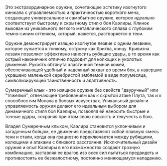 Это экстраординарное оружие, сочетающее эстетику изогнутого кинжала с управляемостью и практичностью короткого меча, создающее универсальное и самобытное оружие, которое идеально соответствует быстрому и скрытному стилю боя Каэлиры. Клинок выкован из уникального легкого металлического сплава с глубоким темно-синим оттенком, который, кажется, растворяется в тени.

Оружие демонстрирует изящно изогнутое лезвие с одним лезвием, которое сужается к тонкому, острому как бритва, концу. Кривизна лезвия позволяет эффективно наносить рубящие удары, в то время как острый наконечник отлично подходит для колющих и уколотых движений. Рукоять обтянута эластичной темной кожей, обеспечивающей удобный и надежный захват во время боя, а навершие украшено маленькой серебристой эмблемой в виде полумесяца, символизирующей таинственность и адаптивность.

Сумеречный клык - это изящное оружие без свойств "двуручный" или "тяжелый", отвечающее требованиям как к скрытой атаке Плута, так и к способностям Монаха в боевых искусствах. Уникальный дизайн и управляемость оружия делают его идеальным выбором для динамичного стиля боя Каэлиры, позволяя ей наносить быстрые и точные удары, сохраняя при этом свою ловкость и текучесть в бою.

Владея Сумеречным клыком, Каэлира становится уклончивым и загадочным бойцом, ее движения представляют собой плавную смесь тени и стали, когда она грациозно переключается между рубящими, колющими и атаками с близкого расстояния. Исключительный дизайн оружия и опыт Каэлиры в его возможностях создают грозную комбинацию, заставляя ее врагов изо всех сил пытаться предвидеть и противостоять ее безжалостному, постоянно меняющемуся нападению.